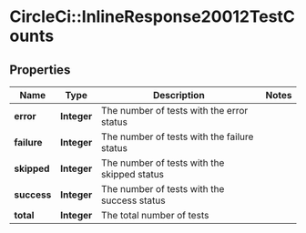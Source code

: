 # CircleCi::InlineResponse20012TestCounts

## Properties
Name | Type | Description | Notes
------------ | ------------- | ------------- | -------------
**error** | **Integer** | The number of tests with the error status | 
**failure** | **Integer** | The number of tests with the failure status | 
**skipped** | **Integer** | The number of tests with the skipped status | 
**success** | **Integer** | The number of tests with the success status | 
**total** | **Integer** | The total number of tests | 

